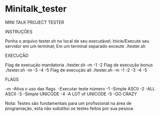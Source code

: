 # Minitalk_tester
MINI TALK PROJECT TESTER

INSTRUÇÕES

Ponha o arquivo tester.sh no local de seu executável;
Inicie/Execute seu servidor em um terminal;
Em um terminal separado exceute ./tester.sh <PID>

EXECUÇÃO

Flag de execução mandatoria ./tester.sh -m -1 -2 <PID>
Flag de execução bonus ./tester.sh -m -3 -4 -5 <PID>
Flag de execução all ./tester.sh -m -1 -2 -3 -4 -5 <PID>

 FLAGS

-m -Ativa o uso das flags.
-Executar teste número
-1 -Simple ASCII
-2 -ALL ASCII
-3 -Simple UNICODE
-4 -A LOT of UNICODE
-5 -GO CRAZY

Nota: Testes são fundamentais para um profissional na área de programação, esta não substitui os testes feitos por sua pessoa.
